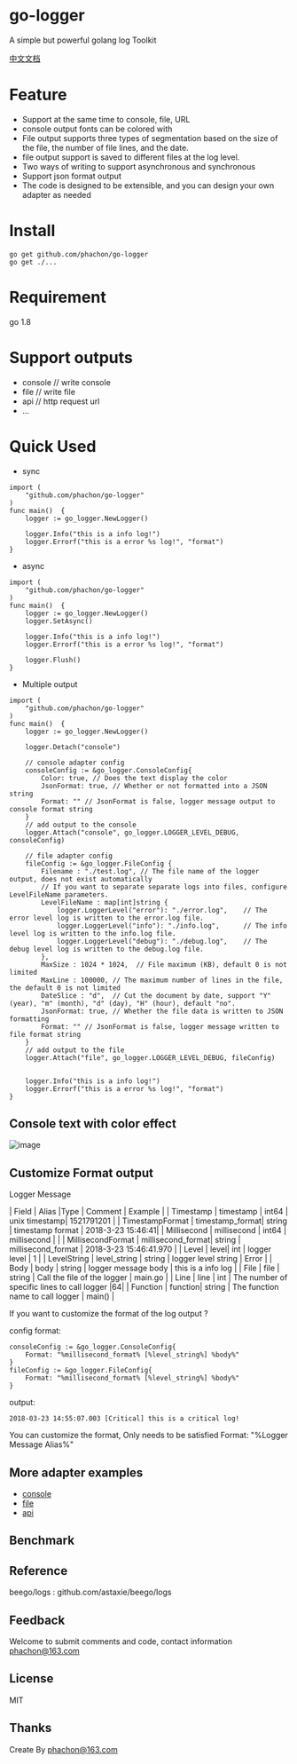 # go-logger
A simple but powerful golang log Toolkit

[中文文档](/README_CN.md)

# Feature
- Support at the same time to console, file, URL
- console output fonts can be colored with
- File output supports three types of segmentation based on the size of the file, the number of file lines, and the date.
- file output support is saved to different files at the log level.
- Two ways of writing to support asynchronous and synchronous
- Support json format output
- The code is designed to be extensible, and you can design your own adapter as needed

# Install

```
go get github.com/phachon/go-logger
go get ./...
```

# Requirement
go 1.8

# Support outputs
- console  // write console
- file     // write file
- api      // http request url
- ...


# Quick Used

- sync

```
import (
    "github.com/phachon/go-logger"
)
func main()  {
    logger := go_logger.NewLogger()

    logger.Info("this is a info log!")
    logger.Errorf("this is a error %s log!", "format")
}
```

- async

```
import (
    "github.com/phachon/go-logger"
)
func main()  {
    logger := go_logger.NewLogger()
    logger.SetAsync()

    logger.Info("this is a info log!")
    logger.Errorf("this is a error %s log!", "format")

    logger.Flush()
}
```

- Multiple output

```
import (
    "github.com/phachon/go-logger"
)
func main()  {
    logger := go_logger.NewLogger()

    logger.Detach("console")

    // console adapter config
    consoleConfig := &go_logger.ConsoleConfig{
        Color: true, // Does the text display the color
        JsonFormat: true, // Whether or not formatted into a JSON string
        Format: "" // JsonFormat is false, logger message output to console format string
    }
    // add output to the console
    logger.Attach("console", go_logger.LOGGER_LEVEL_DEBUG, consoleConfig)

    // file adapter config
    fileConfig := &go_logger.FileConfig {
        Filename : "./test.log", // The file name of the logger output, does not exist automatically
        // If you want to separate separate logs into files, configure LevelFileName parameters.
        LevelFileName : map[int]string {
            logger.LoggerLevel("error"): "./error.log",    // The error level log is written to the error.log file.
            logger.LoggerLevel("info"): "./info.log",      // The info level log is written to the info.log file.
            logger.LoggerLevel("debug"): "./debug.log",    // The debug level log is written to the debug.log file.
        },
        MaxSize : 1024 * 1024,  // File maximum (KB), default 0 is not limited
        MaxLine : 100000, // The maximum number of lines in the file, the default 0 is not limited
        DateSlice : "d",  // Cut the document by date, support "Y" (year), "m" (month), "d" (day), "H" (hour), default "no".
        JsonFormat: true, // Whether the file data is written to JSON formatting
        Format: "" // JsonFormat is false, logger message written to file format string
    }
    // add output to the file
    logger.Attach("file", go_logger.LOGGER_LEVEL_DEBUG, fileConfig)


    logger.Info("this is a info log!")
    logger.Errorf("this is a error %s log!", "format")
}
```

## Console text with color effect
![image](https://github.com/phachon/go-logger/blob/master/_example/images/console.png)

## Customize Format output

Logger Message

| Field | Alias |Type  | Comment | Example |
| Timestamp | timestamp | int64 | unix timestamp| 1521791201 |
| TimestampFormat | timestamp_format| string | timestamp format | 2018-3-23 15:46:41|
| Millisecond | millisecond | int64 | millisecond |        |
| MillisecondFormat | millisecond_format| string | millisecond_format | 2018-3-23 15:46:41.970 |
| Level | level| int | logger level |  1  |
| LevelString | level_string | string | logger level string | Error |
| Body | body | string | logger message body | this is a info log |
| File | file | string | Call the file of the logger | main.go |
| Line | line | int | The number of specific lines to call logger |64|
| Function | function| string | The function name to call logger  | main() |

If you want to customize the format of the log output ?

config format:
```
consoleConfig := &go_logger.ConsoleConfig{
    Format: "%millisecond_format% [%level_string%] %body%"
}
fileConfig := &go_logger.FileConfig{
    Format: "%millisecond_format% [%level_string%] %body%"
}
```
output:
```
2018-03-23 14:55:07.003 [Critical] this is a critical log!
```

You can customize the format, Only needs to be satisfied Format: "%Logger Message Alias%"

## More adapter examples
- [console](./_example/console.go)
- [file](./_example/file.go)
- [api](./_example/api.go)


## Benchmark

## Reference
beego/logs : github.com/astaxie/beego/logs

## Feedback

Welcome to submit comments and code, contact information phachon@163.com

## License

MIT

Thanks
---------
Create By phachon@163.com
